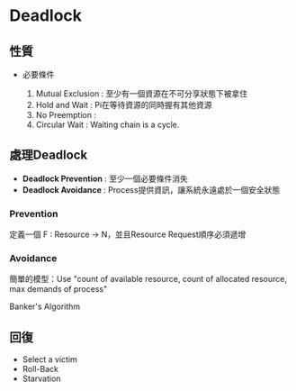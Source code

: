 # Deadlock

## 性質

* 必要條件

    1. Mutual Exclusion : 至少有一個資源在不可分享狀態下被拿住
    2. Hold and Wait : Pi在等待資源的同時握有其他資源
    3. No Preemption : 
    4. Circular Wait : Waiting chain is a cycle.

## 處理Deadlock

* **Deadlock Prevention** : 至少一個必要條件消失
* **Deadlock Avoidance**  : Process提供資訊，讓系統永遠處於一個安全狀態

### Prevention

定義一個 F : Resource -> N，並且Resource Request順序必須遞增

### Avoidance

簡單的模型：Use "count of available resource, count of allocated resource, max demands of process"

Banker's Algorithm

## 回復

* Select a victim
* Roll-Back
* Starvation
